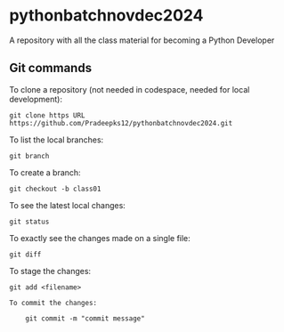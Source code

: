 # pythonbatchnovdec2024
A repository with all the class material for becoming a Python Developer


## Git commands

To clone a repository (not needed in codespace, needed for local development):

    git clone https URL https://github.com/Pradeepks12/pythonbatchnovdec2024.git

To list the local branches:

    git branch

To create a branch:

    git checkout -b class01

To see the latest local changes:

    git status

To exactly see the changes made on a single file:

    git diff

To stage the changes:

    git add <filename>

    To commit the changes:

        git commit -m "commit message"